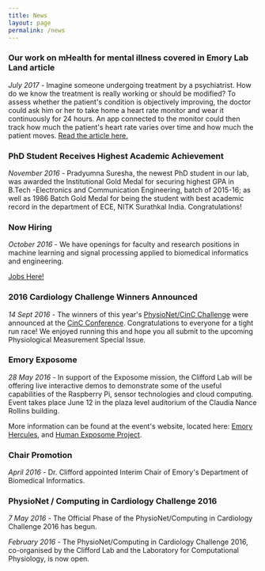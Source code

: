 ```yaml
---
title: News
layout: page
permalink: /news
---
```


### Our work on mHealth for mental illness covered in Emory Lab Land article

*July 2017* - Imagine someone undergoing treatment by a psychiatrist.
How do we know the treatment is really working or should be modified? To
assess whether the patient's condition is objectively improving, the
doctor could ask him or her to take home a heart rate monitor and wear
it continuously for 24 hours. An app connected to the monitor could then
track how much the patient's heart rate varies over time and how much
the patient moves. [Read the article
here.](http://www.emoryhealthsciblog.com/big-data-with-heart-for-psychiatric-disorders/)

### PhD Student Receives Highest Academic Achievement

*November 2016* - Pradyumna Suresha, the newest PhD student in our lab,
was awarded the Institutional Gold Medal for securing highest GPA in
B.Tech -Electronics and Communication Engineering, batch of 2015-16; as
well as 1986 Batch Gold Medal for being the student with best academic
record in the department of ECE, NITK Surathkal India. Congratulations!

### Now Hiring

*October 2016* - We have openings for faculty and research positions in
machine learning and signal processing applied to biomedical informatics
and engineering.

[Jobs Here!](http://gdclifford.info/jobs)

### 2016 Cardiology Challenge Winners Announced

*14 Sept 2016* - The winners of this year\'s [PhysioNet/CinC
Challenge](http://physionet.org/challenge/2016) were announced at the
[CinC Conference](http://cinc.org/). Congratulations to everyone for a
tight run race! We enjoyed running this and hope you all submit to the
upcoming Physiological Measurement Special Issue.

### Emory Exposome

*28 May 2016* - In support of the Exposome mission, the Clifford Lab
will be offering live interactive demos to demonstrate some of the
useful capabilities of the Raspberry Pi, sensor technologies and cloud
computing. Event takes place June 12 in the plaza level auditorium of
the Claudia Nance Rollins building.

More information can be found at the event\'s website, located here:
[Emory Hercules](http://emoryhercules.com/), and [Human Exposome
Project](http://humanexposomeproject.com/).

### Chair Promotion

*April 2016* - Dr. Clifford appointed Interim Chair of Emory\'s
Department of Biomedical Informatics.

### PhysioNet / Computing in Cardiology Challenge 2016

*7 May 2016* - The Official Phase of the PhysioNet/Computing in
Cardiology Challenge 2016 has begun.

*February 2016* - The PhysioNet/Computing in Cardiology Challenge 2016,
co-organised by the Clifford Lab and the Laboratory for Computational
Physiology, is now open.

